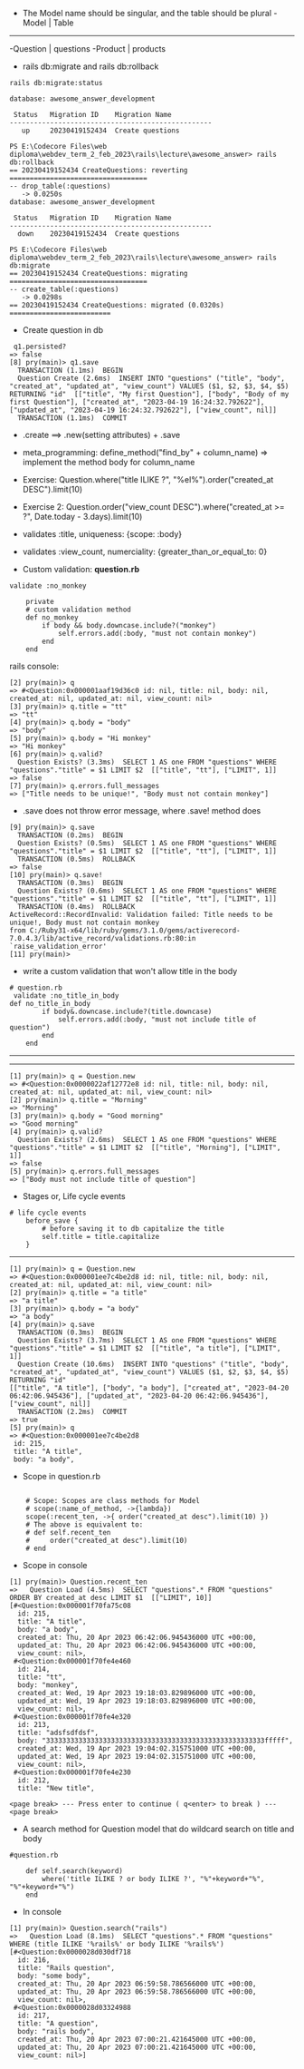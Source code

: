 
* The Model name should be singular, and the table should be plural
-Model    | Table
----------------
-Question | questions
-Product  | products


* rails db:migrate and rails db:rollback

```
rails db:migrate:status

database: awesome_answer_development

 Status   Migration ID    Migration Name
--------------------------------------------------
   up     20230419152434  Create questions

PS E:\Codecore Files\web diploma\webdev_term_2_feb_2023\rails\lecture\awesome_answer> rails db:rollback
== 20230419152434 CreateQuestions: reverting ==================================
-- drop_table(:questions)
   -> 0.0250s
database: awesome_answer_development

 Status   Migration ID    Migration Name
--------------------------------------------------
  down    20230419152434  Create questions

PS E:\Codecore Files\web diploma\webdev_term_2_feb_2023\rails\lecture\awesome_answer> rails db:migrate
== 20230419152434 CreateQuestions: migrating ==================================
-- create_table(:questions)
   -> 0.0298s
== 20230419152434 CreateQuestions: migrated (0.0320s) =========================
```

* Create question in db
```
 q1.persisted?
=> false
[8] pry(main)> q1.save
  TRANSACTION (1.1ms)  BEGIN
  Question Create (2.6ms)  INSERT INTO "questions" ("title", "body", "created_at", "updated_at", "view_count") VALUES ($1, $2, $3, $4, $5) RETURNING "id"  [["title", "My first Question"], ["body", "Body of my first Question"], ["created_at", "2023-04-19 16:24:32.792622"], ["updated_at", "2023-04-19 16:24:32.792622"], ["view_count", nil]]
  TRANSACTION (1.1ms)  COMMIT
```

* .create ==> .new(setting attributes) + .save

* meta_programming: define_method("find_by" + column_name) => implement the method body for column_name

* Exercise: Question.where("title ILIKE ?", "%el%").order("created_at DESC").limit(10)

* Exercise 2: Question.order("view_count DESC").where("created_at >= ?", Date.today - 3.days).limit(10)


* validates :title, uniqueness: {scope: :body}

* validates :view_count, numerciality: {greater_than_or_equal_to: 0}

* Custom validation:
<b>question.rb</b>
```
validate :no_monkey

    private
    # custom validation method
    def no_monkey
        if body && body.downcase.include?("monkey")
            self.errors.add(:body, "must not contain monkey")
        end
    end
```
rails console:

```
[2] pry(main)> q
=> #<Question:0x000001aaf19d36c0 id: nil, title: nil, body: nil, created_at: nil, updated_at: nil, view_count: nil>
[3] pry(main)> q.title = "tt"
=> "tt"
[4] pry(main)> q.body = "body"
=> "body"
[5] pry(main)> q.body = "Hi monkey"
=> "Hi monkey"
[6] pry(main)> q.valid?
  Question Exists? (3.3ms)  SELECT 1 AS one FROM "questions" WHERE "questions"."title" = $1 LIMIT $2  [["title", "tt"], ["LIMIT", 1]]
=> false
[7] pry(main)> q.errors.full_messages
=> ["Title needs to be unique!", "Body must not contain monkey"]
```

* .save does not throw error message, where .save! method does

```
[9] pry(main)> q.save
  TRANSACTION (0.2ms)  BEGIN
  Question Exists? (0.5ms)  SELECT 1 AS one FROM "questions" WHERE "questions"."title" = $1 LIMIT $2  [["title", "tt"], ["LIMIT", 1]]
  TRANSACTION (0.5ms)  ROLLBACK
=> false
[10] pry(main)> q.save!
  TRANSACTION (0.3ms)  BEGIN
  Question Exists? (0.6ms)  SELECT 1 AS one FROM "questions" WHERE "questions"."title" = $1 LIMIT $2  [["title", "tt"], ["LIMIT", 1]]
  TRANSACTION (0.4ms)  ROLLBACK
ActiveRecord::RecordInvalid: Validation failed: Title needs to be unique!, Body must not contain monkey
from C:/Ruby31-x64/lib/ruby/gems/3.1.0/gems/activerecord-7.0.4.3/lib/active_record/validations.rb:80:in `raise_validation_error'
[11] pry(main)>
```

* write a custom validation that won't allow title in the body

```
# question.rb
 validate :no_title_in_body
def no_title_in_body
        if body&.downcase.include?(title.downcase)
            self.errors.add(:body, "must not include title of question")
        end
    end
```

------------------
------------------

```
[1] pry(main)> q = Question.new
=> #<Question:0x0000022af12772e8 id: nil, title: nil, body: nil, created_at: nil, updated_at: nil, view_count: nil>
[2] pry(main)> q.title = "Morning"
=> "Morning"
[3] pry(main)> q.body = "Good morning"
=> "Good morning"
[4] pry(main)> q.valid?
  Question Exists? (2.6ms)  SELECT 1 AS one FROM "questions" WHERE "questions"."title" = $1 LIMIT $2  [["title", "Morning"], ["LIMIT", 1]]
=> false
[5] pry(main)> q.errors.full_messages
=> ["Body must not include title of question"]
```

* Stages or, Life cycle events
```
# life cycle events
    before_save {
        # before saving it to db capitalize the title
        self.title = title.capitalize
    }
```
---------------
```
[1] pry(main)> q = Question.new
=> #<Question:0x000001ee7c4be2d8 id: nil, title: nil, body: nil, created_at: nil, updated_at: nil, view_count: nil>
[2] pry(main)> q.title = "a title"
=> "a title"
[3] pry(main)> q.body = "a body"
=> "a body"
[4] pry(main)> q.save
  TRANSACTION (0.3ms)  BEGIN
  Question Exists? (3.7ms)  SELECT 1 AS one FROM "questions" WHERE "questions"."title" = $1 LIMIT $2  [["title", "a title"], ["LIMIT", 1]]
  Question Create (10.6ms)  INSERT INTO "questions" ("title", "body", "created_at", "updated_at", "view_count") VALUES ($1, $2, $3, $4, $5) RETURNING "id"  
[["title", "A title"], ["body", "a body"], ["created_at", "2023-04-20 06:42:06.945436"], ["updated_at", "2023-04-20 06:42:06.945436"], ["view_count", nil]] 
  TRANSACTION (2.2ms)  COMMIT
=> true
[5] pry(main)> q
=> #<Question:0x000001ee7c4be2d8
 id: 215,
 title: "A title",
 body: "a body",
```

* Scope in question.rb
```

    # Scope: Scopes are class methods for Model
    # scope(:name_of_method, ->{lambda})
    scope(:recent_ten, ->{ order("created_at desc").limit(10) })
    # The above is equivalent to:
    # def self.recent_ten
    #     order("created_at desc").limit(10)
    # end
```
* Scope in console
```
[1] pry(main)> Question.recent_ten
=>   Question Load (4.5ms)  SELECT "questions".* FROM "questions" ORDER BY created_at desc LIMIT $1  [["LIMIT", 10]]
[#<Question:0x000001f70fa75c08
  id: 215,
  title: "A title",
  body: "a body",
  created_at: Thu, 20 Apr 2023 06:42:06.945436000 UTC +00:00,
  updated_at: Thu, 20 Apr 2023 06:42:06.945436000 UTC +00:00,
  view_count: nil>,
 #<Question:0x000001f70fe4e460
  id: 214,
  title: "tt",
  body: "monkey",
  created_at: Wed, 19 Apr 2023 19:18:03.829896000 UTC +00:00,
  updated_at: Wed, 19 Apr 2023 19:18:03.829896000 UTC +00:00,
  view_count: nil>,
 #<Question:0x000001f70fe4e320
  id: 213,
  title: "adsfsdfdsf",
  body: "333333333333333333333333333333333333333333333333333333fffff",
  created_at: Wed, 19 Apr 2023 19:04:02.315751000 UTC +00:00,
  updated_at: Wed, 19 Apr 2023 19:04:02.315751000 UTC +00:00,
  view_count: nil>,
 #<Question:0x000001f70fe4e230
  id: 212,
  title: "New title",

<page break> --- Press enter to continue ( q<enter> to break ) --- <page break>
```

* A search method for Question model that do wildcard search on title and body

```
#question.rb

    def self.search(keyword)
        where('title ILIKE ? or body ILIKE ?', "%"+keyword+"%", "%"+keyword+"%")
    end

```
* In console
```
[1] pry(main)> Question.search("rails")
=>   Question Load (8.1ms)  SELECT "questions".* FROM "questions" WHERE (title ILIKE '%rails%' or body ILIKE '%rails%')
[#<Question:0x0000028d030df718
  id: 216,
  title: "Rails question",
  body: "some body",
  created_at: Thu, 20 Apr 2023 06:59:58.786566000 UTC +00:00,
  updated_at: Thu, 20 Apr 2023 06:59:58.786566000 UTC +00:00,
  view_count: nil>,
 #<Question:0x0000028d03324988
  id: 217,
  title: "A question",
  body: "rails body",
  created_at: Thu, 20 Apr 2023 07:00:21.421645000 UTC +00:00,
  updated_at: Thu, 20 Apr 2023 07:00:21.421645000 UTC +00:00,
  view_count: nil>]
```
